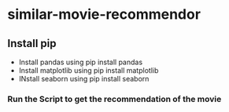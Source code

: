 # similar-movie-recommendor

## Install pip
* Install pandas using pip install pandas
* Install matplotlib using pip install matplotlib
* INstall seaborn using pip install seaborn

### Run the Script to get the recommendation of the movie

